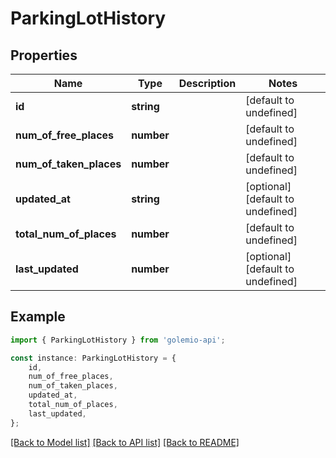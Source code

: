 # ParkingLotHistory


## Properties

Name | Type | Description | Notes
------------ | ------------- | ------------- | -------------
**id** | **string** |  | [default to undefined]
**num_of_free_places** | **number** |  | [default to undefined]
**num_of_taken_places** | **number** |  | [default to undefined]
**updated_at** | **string** |  | [optional] [default to undefined]
**total_num_of_places** | **number** |  | [default to undefined]
**last_updated** | **number** |  | [optional] [default to undefined]

## Example

```typescript
import { ParkingLotHistory } from 'golemio-api';

const instance: ParkingLotHistory = {
    id,
    num_of_free_places,
    num_of_taken_places,
    updated_at,
    total_num_of_places,
    last_updated,
};
```

[[Back to Model list]](../README.md#documentation-for-models) [[Back to API list]](../README.md#documentation-for-api-endpoints) [[Back to README]](../README.md)
